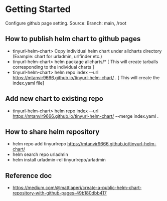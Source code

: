 # Getting Started
Configure github page setting. Source: Branch: main, /root 

## How to publish helm chart to github pages
- tinyurl-helm-chart> Copy individual helm chart under allcharts directory (Example: chart for urladmin, urlfinder etc.)
- tinyurl-helm-chart> helm package allcharts/*   [ This will create tarballs corresponding to the individual charts ]
- tinyurl-helm-chart> helm repo index --url https://mtanvir9666.github.io/tinyurl-helm-chart/ . [ This will create the index.yaml file]

## Add new chart to existing repo
- tinyurl-helm-chart> helm repo index --url https://mtanvir9666.github.io/tinyurl-helm-chart/ --merge index.yaml .

## How to share helm repository 
- helm repo add tinyurlrepo https://mtanvir9666.github.io/tinyurl-helm-chart/
- helm search repo urladmin
- helm install urladmin-rel tinyurlrepo/urladmin

## Reference doc
- https://medium.com/@mattiaperi/create-a-public-helm-chart-repository-with-github-pages-49b180dbb417